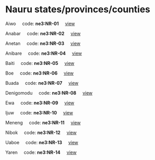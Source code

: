 # Nauru states/provinces/counties
Aiwo&nbsp;&nbsp;&nbsp;&nbsp;&nbsp;code: **ne3:NR-01**&nbsp;&nbsp;&nbsp;&nbsp;&nbsp;[view](../../export/geojson/medium/ne3/nr/01.geojson)&nbsp;&nbsp;&nbsp;&nbsp;&nbsp;


Anabar&nbsp;&nbsp;&nbsp;&nbsp;&nbsp;code: **ne3:NR-02**&nbsp;&nbsp;&nbsp;&nbsp;&nbsp;[view](../../export/geojson/medium/ne3/nr/02.geojson)&nbsp;&nbsp;&nbsp;&nbsp;&nbsp;


Anetan&nbsp;&nbsp;&nbsp;&nbsp;&nbsp;code: **ne3:NR-03**&nbsp;&nbsp;&nbsp;&nbsp;&nbsp;[view](../../export/geojson/medium/ne3/nr/03.geojson)&nbsp;&nbsp;&nbsp;&nbsp;&nbsp;


Anibare&nbsp;&nbsp;&nbsp;&nbsp;&nbsp;code: **ne3:NR-04**&nbsp;&nbsp;&nbsp;&nbsp;&nbsp;[view](../../export/geojson/medium/ne3/nr/04.geojson)&nbsp;&nbsp;&nbsp;&nbsp;&nbsp;


Baiti&nbsp;&nbsp;&nbsp;&nbsp;&nbsp;code: **ne3:NR-05**&nbsp;&nbsp;&nbsp;&nbsp;&nbsp;[view](../../export/geojson/medium/ne3/nr/05.geojson)&nbsp;&nbsp;&nbsp;&nbsp;&nbsp;


Boe&nbsp;&nbsp;&nbsp;&nbsp;&nbsp;code: **ne3:NR-06**&nbsp;&nbsp;&nbsp;&nbsp;&nbsp;[view](../../export/geojson/medium/ne3/nr/06.geojson)&nbsp;&nbsp;&nbsp;&nbsp;&nbsp;


Buada&nbsp;&nbsp;&nbsp;&nbsp;&nbsp;code: **ne3:NR-07**&nbsp;&nbsp;&nbsp;&nbsp;&nbsp;[view](../../export/geojson/medium/ne3/nr/07.geojson)&nbsp;&nbsp;&nbsp;&nbsp;&nbsp;


Denigomodu&nbsp;&nbsp;&nbsp;&nbsp;&nbsp;code: **ne3:NR-08**&nbsp;&nbsp;&nbsp;&nbsp;&nbsp;[view](../../export/geojson/medium/ne3/nr/08.geojson)&nbsp;&nbsp;&nbsp;&nbsp;&nbsp;


Ewa&nbsp;&nbsp;&nbsp;&nbsp;&nbsp;code: **ne3:NR-09**&nbsp;&nbsp;&nbsp;&nbsp;&nbsp;[view](../../export/geojson/medium/ne3/nr/09.geojson)&nbsp;&nbsp;&nbsp;&nbsp;&nbsp;


Ijuw&nbsp;&nbsp;&nbsp;&nbsp;&nbsp;code: **ne3:NR-10**&nbsp;&nbsp;&nbsp;&nbsp;&nbsp;[view](../../export/geojson/medium/ne3/nr/10.geojson)&nbsp;&nbsp;&nbsp;&nbsp;&nbsp;


Meneng&nbsp;&nbsp;&nbsp;&nbsp;&nbsp;code: **ne3:NR-11**&nbsp;&nbsp;&nbsp;&nbsp;&nbsp;[view](../../export/geojson/medium/ne3/nr/11.geojson)&nbsp;&nbsp;&nbsp;&nbsp;&nbsp;


Nibok&nbsp;&nbsp;&nbsp;&nbsp;&nbsp;code: **ne3:NR-12**&nbsp;&nbsp;&nbsp;&nbsp;&nbsp;[view](../../export/geojson/medium/ne3/nr/12.geojson)&nbsp;&nbsp;&nbsp;&nbsp;&nbsp;


Uaboe&nbsp;&nbsp;&nbsp;&nbsp;&nbsp;code: **ne3:NR-13**&nbsp;&nbsp;&nbsp;&nbsp;&nbsp;[view](../../export/geojson/medium/ne3/nr/13.geojson)&nbsp;&nbsp;&nbsp;&nbsp;&nbsp;


Yaren&nbsp;&nbsp;&nbsp;&nbsp;&nbsp;code: **ne3:NR-14**&nbsp;&nbsp;&nbsp;&nbsp;&nbsp;[view](../../export/geojson/medium/ne3/nr/14.geojson)&nbsp;&nbsp;&nbsp;&nbsp;&nbsp;

